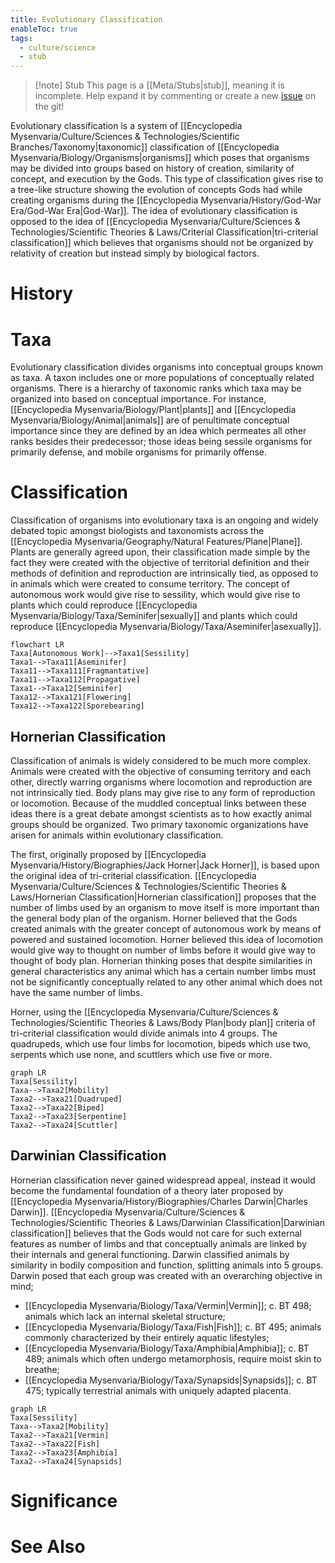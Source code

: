```yaml
---
title: Evolutionary Classification
enableToc: true
tags:
  - culture/science
  - stub
---
```


> [!note] Stub
> This page is a [[Meta/Stubs|stub]], meaning it is incomplete. Help expand it by commenting or create a new [issue](https://github.com/RagtimeGal/quartz--encyclopedia-mysenvaria/issues/new/choose) on the git!


Evolutionary classification is a system of [[Encyclopedia Mysenvaria/Culture/Sciences & Technologies/Scientific Branches/Taxonomy|taxonomic]] classification of [[Encyclopedia Mysenvaria/Biology/Organisms|organisms]] which poses that organisms may be divided into groups based on history of creation, similarity of concept, and execution by the Gods. This type of classification gives rise to a tree-like structure showing the evolution of concepts Gods had while creating organisms during the [[Encyclopedia Mysenvaria/History/God-War Era/God-War Era|God-War]]. The idea of evolutionary classification is opposed to the idea of [[Encyclopedia Mysenvaria/Culture/Sciences & Technologies/Scientific Theories & Laws/Criterial Classification|tri-criterial classification]] which believes that organisms should not be organized by relativity of creation but instead simply by biological factors.
# History

# Taxa
Evolutionary classification divides organisms into conceptual groups known as taxa. A taxon includes one or more populations of conceptually related organisms. There is a hierarchy of taxonomic ranks which taxa may be organized into based on conceptual importance. For instance, [[Encyclopedia Mysenvaria/Biology/Plant|plants]] and [[Encyclopedia Mysenvaria/Biology/Animal|animals]] are of penultimate conceptual importance since they are defined by an idea which permeates all other ranks besides their predecessor; those ideas being sessile organisms for primarily defense, and mobile organisms for primarily offense.
# Classification
Classification of organisms into evolutionary taxa is an ongoing and widely debated topic amongst biologists and taxonomists across the [[Encyclopedia Mysenvaria/Geography/Natural Features/Plane|Plane]]. Plants are generally agreed upon, their classification made simple by the fact they were created with the objective of territorial definition and their methods of definition and reproduction are intrinsically tied, as opposed to in animals which were created to consume territory. The concept of autonomous work would give rise to sessility, which would give rise to plants which could reproduce [[Encyclopedia Mysenvaria/Biology/Taxa/Seminifer|sexually]] and plants which could reproduce [[Encyclopedia Mysenvaria/Biology/Taxa/Aseminifer|asexually]].
```mermaid
flowchart LR
Taxa[Autonomous Work]-->Taxa1[Sessility]
Taxa1-->Taxa11[Aseminifer]
Taxa11-->Taxa111[Fragmantative]
Taxa11-->Taxa112[Propagative]
Taxa1-->Taxa12[Seminifer]
Taxa12-->Taxa121[Flowering]
Taxa12-->Taxa122[Sporebearing]
```
## Hornerian Classification
Classification of animals is widely considered to be much more complex. Animals were created with the objective of consuming territory and each other, directly warring organisms where locomotion and reproduction are not intrinsically tied. Body plans may give rise to any form of reproduction or locomotion. Because of the muddled conceptual links between these ideas there is a great debate amongst scientists as to how exactly animal groups should be organized. Two primary taxonomic organizations have arisen for animals within evolutionary classification.

The first, originally proposed by [[Encyclopedia Mysenvaria/History/Biographies/Jack Horner|Jack Horner]], is based upon the original idea of tri-criterial classification. [[Encyclopedia Mysenvaria/Culture/Sciences & Technologies/Scientific Theories & Laws/Hornerian Classification|Hornerian classification]] proposes that the number of limbs used by an organism to move itself is more important than the general body plan of the organism. Horner believed that the Gods created animals with the greater concept of autonomous work by means of powered and sustained locomotion. Horner believed this idea of locomotion would give way to thought on number of limbs before it would give way to thought of body plan. Hornerian thinking poses that despite similarities in general characteristics any animal which has a certain number limbs must not be significantly conceptually related to any other animal which does not have the same number of limbs.

Horner, using the [[Encyclopedia Mysenvaria/Culture/Sciences & Technologies/Scientific Theories & Laws/Body Plan|body plan]] criteria of tri-criterial classification would divide animals into 4 groups. The quadrupeds, which use four limbs for locomotion, bipeds which use two, serpents which use none, and scuttlers which use five or more.
```mermaid
graph LR
Taxa[Sessility]
Taxa-->Taxa2[Mobility]
Taxa2-->Taxa21[Quadruped]
Taxa2-->Taxa22[Biped]
Taxa2-->Taxa23[Serpentine]
Taxa2-->Taxa24[Scuttler]
```
## Darwinian Classification
Hornerian classification never gained widespread appeal, instead it would become the fundamental foundation of a theory later proposed by [[Encyclopedia Mysenvaria/History/Biographies/Charles Darwin|Charles Darwin]]. [[Encyclopedia Mysenvaria/Culture/Sciences & Technologies/Scientific Theories & Laws/Darwinian Classification|Darwinian classification]] believes that the Gods would not care for such external features as number of limbs and that conceptually animals are linked by their internals and general functioning. Darwin classified animals by similarity in bodily composition and function, splitting animals into 5 groups. Darwin posed that each group was created with an overarching objective in mind;
- [[Encyclopedia Mysenvaria/Biology/Taxa/Vermin|Vermin]]; c. BT 498; animals which lack an internal skeletal structure;
- [[Encyclopedia Mysenvaria/Biology/Taxa/Fish|Fish]]; c. BT 495; animals commonly characterized by their entirely aquatic lifestyles;
- [[Encyclopedia Mysenvaria/Biology/Taxa/Amphibia|Amphibia]]; c. BT 489; animals which often undergo metamorphosis, require moist skin to breathe;
- [[Encyclopedia Mysenvaria/Biology/Taxa/Synapsids|Synapsids]]; c. BT 475; typically terrestrial animals with uniquely adapted placenta. 
```mermaid
graph LR
Taxa[Sessility]
Taxa-->Taxa2[Mobility]
Taxa2-->Taxa21[Vermin]
Taxa2-->Taxa22[Fish]
Taxa2-->Taxa23[Amphibia]
Taxa2-->Taxa24[Synapsids]
```
# Significance

# See Also